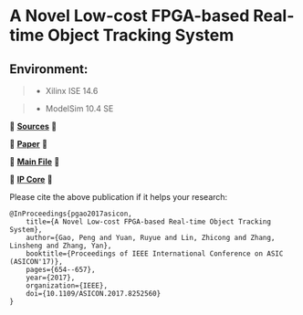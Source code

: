 # A Novel Low-cost FPGA-based Real-time Object Tracking System

## Environment:

> * Xilinx ISE 14.6

> * ModelSim 10.4 SE

:high_brightness: **[Sources](./src)** :high_brightness:

:high_brightness: **[Paper](./paper)** :high_brightness:

:high_brightness: **[Main File](./par_xilinx)** :high_brightness:

:high_brightness: **[IP Core](./par_xilinx/ipcore_dir)** :high_brightness:
 
Please cite the above publication if it helps your research:

	@InProceedings{pgao2017asicon,
		title={A Novel Low-cost FPGA-based Real-time Object Tracking System},
		author={Gao, Peng and Yuan, Ruyue and Lin, Zhicong and Zhang, Linsheng and Zhang, Yan},
		booktitle={Proceedings of IEEE International Conference on ASIC (ASICON'17)},
		pages={654--657},
		year={2017},
		organization={IEEE},
		doi={10.1109/ASICON.2017.8252560}
	}
 